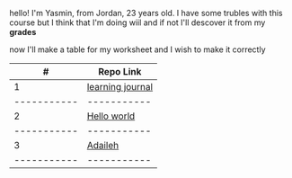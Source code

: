 hello! I'm Yasmin, from Jordan, 23 years old.
I have some trubles with this course but I think that I'm doing wiil and if not I'll descover it from my **grades**

now I'll make a table for my worksheet and I wish to make it correctly 

|       #     |   Repo Link |
| ----------- | ----------- |
|      1      | [learning journal](https://yasminadaileh1.github.io/learning-journal-/) | 
| ----------- | ----------- |
|      2      |[Hello world](https://github.com/yasminadaileh1/learning-journal-) |
| ----------- | ----------- |
|      3      |[Adaileh](https://yasminadaileh1.github.io/hello-world/) |
| ----------- | ----------- |